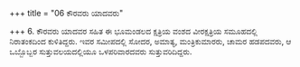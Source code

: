 +++
title = "06 ಕೌರವರು ಯಾದವರು"

+++
6. ಕೌರವರು ಯಾದವರ ಸಹಿತ ಈ ಭೂಮಂಡಲದ ಕ್ಷತ್ರಿಯ ವಂಶದ ವೀರಕ್ಷತ್ರಿಯ ಸಮೂಹದಲ್ಲಿ ನಿರಾತಂಕದಿಂದ ಕುಳಿತಿದ್ದರು. ಇವರ ಸಮೀಪದಲ್ಲಿ ಸೋದರ, ಅಮಾತ್ಯ, ಮಂತ್ರಿಕುಮಾರರು, ಚಾಮರ ಹಡಪದವರು, ಆ ಒಬ್ಬೊಬ್ಬರ ಸುತ್ತುವಲಯದಲ್ಲಿಯೂ ಒಳಪರಿವಾರದವರು ಸುತ್ತುವರಿದಿದ್ದರು.